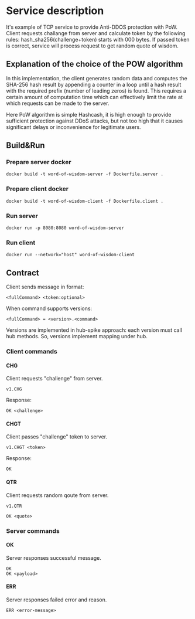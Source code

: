 # Service description
It's example of TCP service to provide Anti-DDOS protection with PoW.
Client requests challange from server and calculate token by the following rules: hash_sha256(challenge+token) starts with 000 bytes.
If passed token is correct, service will process request to get random quote of wisdom.

## Explanation of the choice of the POW algorithm
In this implementation, the client generates random data and computes the SHA-256 hash result by appending a counter in a loop until a hash result with the required prefix (number of leading zeros) is found. This requires a certain amount of computation time which can effectively limit the rate at which requests can be made to the server.

Here PoW algorithm is simple Hashcash, it is high enough to provide sufficient protection against DDoS attacks, but not too high that it causes significant delays or inconvenience for legitimate users.

## Build&Run
### Prepare server docker
```
docker build -t word-of-wisdom-server -f Dockerfile.server .
```

### Prepare client docker
```
docker build -t word-of-wisdom-client -f Dockerfile.client .
```

### Run server
```
docker run -p 8080:8080 word-of-wisdom-server
```

### Run client
```
docker run --network="host" word-of-wisdom-client
```

## Contract
Client sends message in format:
```
<fullCommand> <token:optional>
```

When command supports versions:
```
<fullCommand> = <version>.<command>
```
Versions are implemented in hub-spike approach: each version must call hub methods. So, versions implement mapping under hub.

### Client commands
#### CHG
Client requests "challenge" from server.
```
v1.CHG
```
Response:
```
OK <challenge>
```

#### CHGT
Client passes "challenge" token to server.
```
v1.CHGT <token>
```
Response:
```
OK
```

#### QTR
Client requests random qoute from server.
```
v1.QTR
```
```
OK <quote>
```

### Server commands
#### OK
Server responses successful message.

```
OK
OK <payload>
```

#### ERR
Server responses failed error and reason.

```
ERR <error-message>
```
